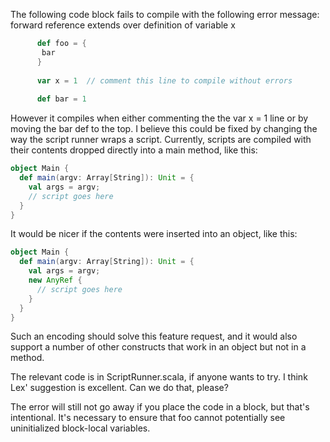 The following code block fails to compile with the following error message: forward reference extends over definition of variable x

```scala
      def foo = {
       bar
      }
    
      var x = 1  // comment this line to compile without errors
    
      def bar = 1
```
However it compiles when either commenting the the var x = 1 line or by moving the bar def to the top.
I believe this could be fixed by changing the way the script runner wraps a
script.  Currently, scripts are compiled with their contents dropped directly
into a main method, like this:
```scala
object Main {
  def main(argv: Array[String]): Unit = {
    val args = argv;
    // script goes here
  }
}
```
It would be nicer if the contents were inserted into an object, like this:
```scala
object Main {
  def main(argv: Array[String]): Unit = {
    val args = argv;
    new AnyRef {
      // script goes here
    }
  }
}
```
Such an encoding should solve this feature request, and it would also
support a number of other constructs that work in an object but not
in a method.

The relevant code is in ScriptRunner.scala, if anyone wants to try.
I think Lex' suggestion is excellent. Can we do that, please?

The error will still not go away if you place the code in a block, but that's intentional. It's necessary to ensure that foo cannot potentially see uninitialized block-local variables.
